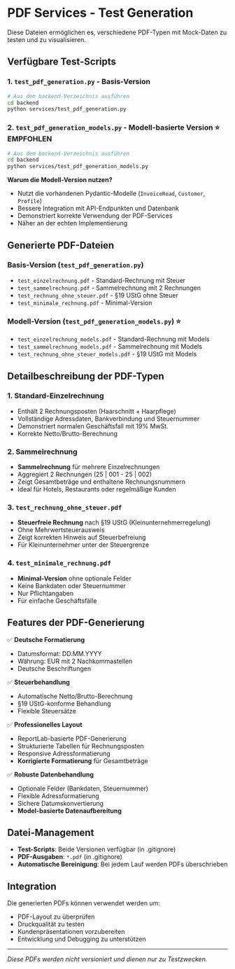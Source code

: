 # PDF Services - Test Generation

Diese Dateien ermöglichen es, verschiedene PDF-Typen mit Mock-Daten zu testen und zu visualisieren.

## Verfügbare Test-Scripts

### 1. `test_pdf_generation.py` - Basis-Version
```bash
# Aus dem backend-Verzeichnis ausführen
cd backend
python services/test_pdf_generation.py
```

### 2. `test_pdf_generation_models.py` - Modell-basierte Version ⭐ **EMPFOHLEN**
```bash
# Aus dem backend-Verzeichnis ausführen
cd backend
python services/test_pdf_generation_models.py
```

**Warum die Modell-Version nutzen?**
- Nutzt die vorhandenen Pydantic-Modelle (`InvoiceRead`, `Customer`, `Profile`)
- Bessere Integration mit API-Endpunkten und Datenbank
- Demonstriert korrekte Verwendung der PDF-Services
- Näher an der echten Implementierung

## Generierte PDF-Dateien

### Basis-Version (`test_pdf_generation.py`)
- `test_einzelrechnung.pdf` - Standard-Rechnung mit Steuer
- `test_sammelrechnung.pdf` - Sammelrechnung mit 2 Rechnungen  
- `test_rechnung_ohne_steuer.pdf` - §19 UStG ohne Steuer
- `test_minimale_rechnung.pdf` - Minimal-Version

### Modell-Version (`test_pdf_generation_models.py`) ⭐
- `test_einzelrechnung_models.pdf` - Standard-Rechnung mit Models
- `test_sammelrechnung_models.pdf` - Sammelrechnung mit Models
- `test_rechnung_ohne_steuer_models.pdf` - §19 UStG mit Models

## Detailbeschreibung der PDF-Typen

### 1. **Standard-Einzelrechnung**
- Enthält 2 Rechnungsposten (Haarschnitt + Haarpflege)
- Vollständige Adressdaten, Bankverbindung und Steuernummer
- Demonstriert normalen Geschäftsfall mit 19% MwSt.
- Korrekte Netto/Brutto-Berechnung

### 2. **Sammelrechnung**
- **Sammelrechnung** für mehrere Einzelrechnungen
- Aggregiert 2 Rechnungen (25 | 001 - 25 | 002)
- Zeigt Gesamtbeträge und enthaltene Rechnungsnummern
- Ideal für Hotels, Restaurants oder regelmäßige Kunden

### 3. `test_rechnung_ohne_steuer.pdf`
- **Steuerfreie Rechnung** nach §19 UStG (Kleinunternehmerregelung)
- Ohne Mehrwertsteuerausweis
- Zeigt korrekten Hinweis auf Steuerbefreiung
- Für Kleinunternehmer unter der Steuergrenze

### 4. `test_minimale_rechnung.pdf`
- **Minimal-Version** ohne optionale Felder
- Keine Bankdaten oder Steuernummer
- Nur Pflichtangaben
- Für einfache Geschäftsfälle

## Features der PDF-Generierung

✅ **Deutsche Formatierung**
- Datumsformat: DD.MM.YYYY
- Währung: EUR mit 2 Nachkommastellen
- Deutsche Beschriftungen

✅ **Steuerbehandlung**
- Automatische Netto/Brutto-Berechnung
- §19 UStG-konforme Behandlung
- Flexible Steuersätze

✅ **Professionelles Layout**
- ReportLab-basierte PDF-Generierung
- Strukturierte Tabellen für Rechnungsposten
- Responsive Adressformatierung
- **Korrigierte Formatierung** für Gesamtbeträge

✅ **Robuste Datenbehandlung**
- Optionale Felder (Bankdaten, Steuernummer)
- Flexible Adressformatierung
- Sichere Datumskonvertierung
- **Model-basierte Datenaufbereitung**

## Datei-Management

- **Test-Scripts**: Beide Versionen verfügbar (in .gitignore)
- **PDF-Ausgaben**: `*.pdf` (in .gitignore)
- **Automatische Bereinigung**: Bei jedem Lauf werden PDFs überschrieben

## Integration

Die generierten PDFs können verwendet werden um:
- PDF-Layout zu überprüfen
- Druckqualität zu testen
- Kundenpräsentationen vorzubereiten
- Entwicklung und Debugging zu unterstützen

---

*Diese PDFs werden nicht versioniert und dienen nur zu Testzwecken.*